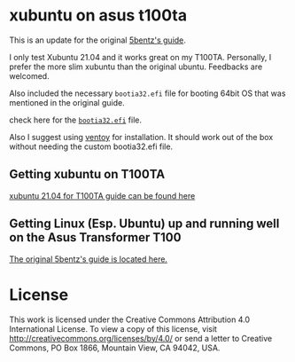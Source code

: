 # xubuntu on asus t100ta

This is an update for the original [5bentz's guide](https://github.com/5bentz/linux-asus-t100). 

I only test Xubuntu 21.04 and it works great on my T100TA. Personally, I prefer the more slim xubuntu than the original ubuntu. Feedbacks are welcomed.

Also included the necessary `bootia32.efi` file for booting 64bit OS that was mentioned in the original guide.

check here for the [`bootia32.efi`](bootia32.efi) file.

Also I suggest using [ventoy](https://www.ventoy.net) for installation. It should work out of the box without needing the custom bootia32.efi file.

## Getting xubuntu on T100TA

[xubuntu 21.04 for T100TA guide can be found here](xubuntu_T100TA_guide.md)

## Getting Linux (Esp. Ubuntu) up and running well on the Asus Transformer T100

[The original 5bentz's guide is located here.](T100TA_guide.md)

# License
This work is licensed under the Creative Commons Attribution 4.0 International License. To view a copy of this license, visit http://creativecommons.org/licenses/by/4.0/ or send a letter to Creative Commons, PO Box 1866, Mountain View, CA 94042, USA.
